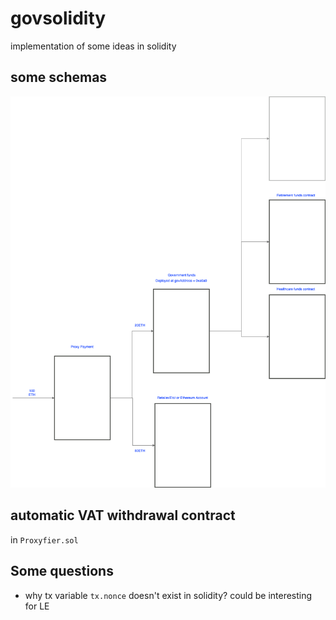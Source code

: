 # govsolidity
implementation of some ideas in solidity


## some schemas

![government](docs/drawio_out_1.png)

## automatic VAT withdrawal contract

in `Proxyfier.sol`

## Some questions

- why tx variable `tx.nonce` doesn't exist in solidity? could be interesting for LE
